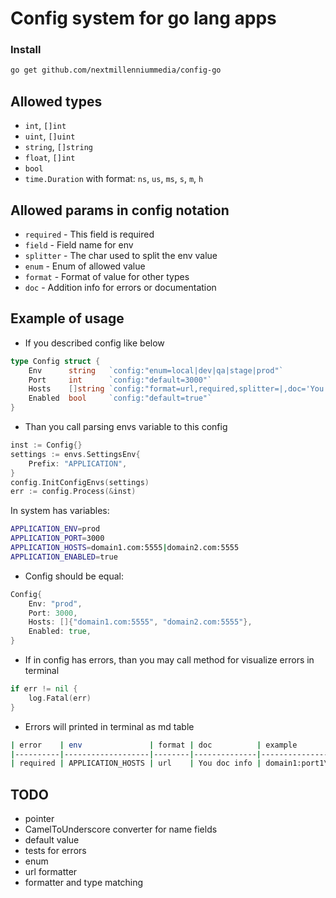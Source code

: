 # Config system for go lang apps

### Install

```bash
go get github.com/nextmillenniummedia/config-go
```

## Allowed types

- `int`, `[]int`
- `uint`, `[]uint`
- `string`, `[]string`
- `float`, `[]int`
- `bool`
- `time.Duration` with format: `ns`, `us`, `ms`, `s`, `m`, `h` 

## Allowed params in config notation

- `required` - This field is required
- `field` - Field name for env
- `splitter` - The char used to split the env value 
- `enum` - Enum of allowed value
- `format` - Format of value for other types
- `doc` - Addition info for errors or documentation

## Example of usage

- If you described config like below
```go
type Config struct {
	Env      string   `config:"enum=local|dev|qa|stage|prod"`
	Port     int      `config:"default=3000"`
	Hosts    []string `config:"format=url,required,splitter=|,doc='You doc info'"`
	Enabled  bool     `config:"default=true"`
}
```

- Than you call parsing envs variable to this config
```go
inst := Config{}
settings := envs.SettingsEnv{
    Prefix: "APPLICATION",
}
config.InitConfigEnvs(settings)
err := config.Process(&inst)
```

In system has variables:
```bash
APPLICATION_ENV=prod
APPLICATION_PORT=3000
APPLICATION_HOSTS=domain1.com:5555|domain2.com:5555
APPLICATION_ENABLED=true
```

- Config should be equal:
```go
Config{
    Env: "prod",
    Port: 3000,
    Hosts: []{"domain1.com:5555", "domain2.com:5555"},
    Enabled: true,
}
```

- If in config has errors, than you may call method for visualize errors in terminal

```go
if err != nil {
    log.Fatal(err)
}
```

- Errors will printed in terminal as md table
```bash
| error    | env               | format | doc          | example                      |
|----------|-------------------|--------|--------------|------------------------------|
| required | APPLICATION_HOSTS | url    | You doc info | domain1:port1\|domain2:port2 |
```

## TODO

- pointer
- CamelToUnderscore converter for name fields
- default value
- tests for errors
- enum
- url formatter
- formatter and type matching
